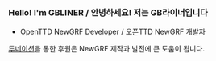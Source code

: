 ### **Hello! I'm GBLINER** / **안녕하세요! 저는 GB라이너입니다**
* OpenTTD NewGRF Developer / 오픈TTD NewGRF 개발자

[투네이션](https://toon.at/donate/637899096802041927)을 통한 후원은 NewGRF 제작과 발전에 큰 도움이 됩니다.
